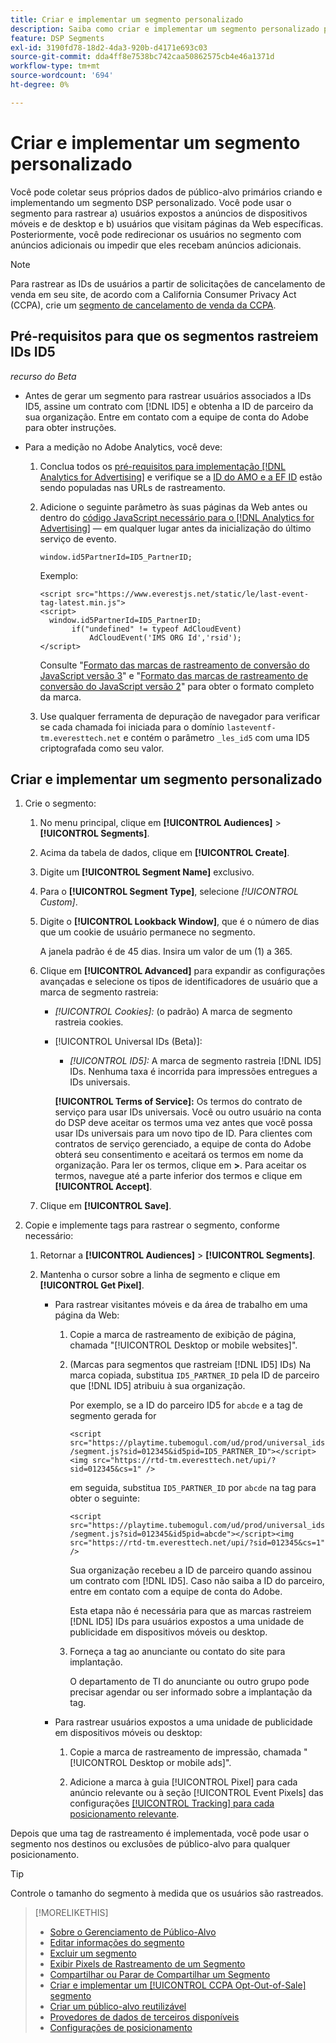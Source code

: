 ```yaml
---
title: Criar e implementar um segmento personalizado
description: Saiba como criar e implementar um segmento personalizado para rastrear usuários expostos a anúncios ou usuários que visitam suas páginas da Web.
feature: DSP Segments
exl-id: 3190fd78-18d2-4da3-920b-d4171e693c03
source-git-commit: dda4ff8e7538bc742caa50862575cb4e46a1371d
workflow-type: tm+mt
source-wordcount: '694'
ht-degree: 0%

---
```


# Criar e implementar um segmento personalizado

Você pode coletar seus próprios dados de público-alvo primários criando e implementando um segmento DSP personalizado. Você pode usar o segmento para rastrear a) usuários expostos a anúncios de dispositivos móveis e de desktop e b) usuários que visitam páginas da Web específicas. Posteriormente, você pode redirecionar os usuários no segmento com anúncios adicionais ou impedir que eles recebam anúncios adicionais.

>[!NOTE]
>
>Para rastrear as IDs de usuários a partir de solicitações de cancelamento de venda em seu site, de acordo com a California Consumer Privacy Act (CCPA), crie um [segmento de cancelamento de venda da CCPA](ccpa-opt-out-segment-create.md).

## Pré-requisitos para que os segmentos rastreiem IDs ID5

*recurso do Beta*

* Antes de gerar um segmento para rastrear usuários associados a IDs ID5, assine um contrato com [!DNL ID5] e obtenha a ID de parceiro da sua organização. Entre em contato com a equipe de conta do Adobe para obter instruções.

* Para a medição no Adobe Analytics, você deve:

   1. Conclua todos os [pré-requisitos para implementação [!DNL Analytics for Advertising]](/help/integrations/analytics/prerequisites.md) e verifique se a [ID do AMO e a EF ID](/help/integrations/analytics/ids.md) estão sendo populadas nas URLs de rastreamento.

   1. Adicione o seguinte parâmetro às suas páginas da Web antes ou dentro do [código JavaScript necessário para o  [!DNL Analytics for Advertising]](/help/integrations/analytics/javascript.md) — em qualquer lugar antes da inicialização do último serviço de evento.

      ```window.id5PartnerId=ID5_PartnerID;```

      Exemplo:

      ```
      <script src="https://www.everestjs.net/static/le/last-event-tag-latest.min.js">
      <script>
        window.id5PartnerId=ID5_PartnerID;
             if("undefined" != typeof AdCloudEvent)
                 AdCloudEvent('IMS ORG Id','rsid');
      </script>
      ```

      Consulte &quot;[Formato das marcas de rastreamento de conversão do JavaScript versão 3](/help/search-social-commerce/tracking/format-conversion-tag-jsv3.md)&quot; e &quot;[Formato das marcas de rastreamento de conversão do JavaScript versão 2](/help/search-social-commerce/tracking/format-conversion-tag-jsv2.md)&quot; para obter o formato completo da marca.

   1. Use qualquer ferramenta de depuração de navegador para verificar se cada chamada foi iniciada para o domínio `lasteventf-tm.everesttech.net` e contém o parâmetro `_les_id5` com uma ID5 criptografada como seu valor.

## Criar e implementar um segmento personalizado

1. Crie o segmento:

   1. No menu principal, clique em **[!UICONTROL Audiences]** > **[!UICONTROL Segments]**.

   1. Acima da tabela de dados, clique em **[!UICONTROL Create]**.

   1. Digite um **[!UICONTROL Segment Name]** exclusivo.

   1. Para o **[!UICONTROL Segment Type]**, selecione *[!UICONTROL Custom]*.

   1. Digite o **[!UICONTROL Lookback Window]**, que é o número de dias que um cookie de usuário permanece no segmento.

      A janela padrão é de 45 dias. Insira um valor de um (1) a 365.

   1. Clique em **[!UICONTROL Advanced]** para expandir as configurações avançadas e selecione os tipos de identificadores de usuário que a marca de segmento rastreia:

      * *[!UICONTROL Cookies]:* (o padrão) A marca de segmento rastreia cookies.

      * [!UICONTROL Universal IDs (Beta)]:

         * *[!UICONTROL ID5]:* A marca de segmento rastreia [!DNL ID5] IDs. Nenhuma taxa é incorrida para impressões entregues a IDs universais.

        **[!UICONTROL Terms of Service]:** Os termos do contrato de serviço para usar IDs universais. Você ou outro usuário na conta do DSP deve aceitar os termos uma vez antes que você possa usar IDs universais para um novo tipo de ID. Para clientes com contratos de serviço gerenciado, a equipe de conta do Adobe obterá seu consentimento e aceitará os termos em nome da organização. Para ler os termos, clique em **>**. Para aceitar os termos, navegue até a parte inferior dos termos e clique em **[!UICONTROL Accept]**.

   1. Clique em **[!UICONTROL Save]**.

1. Copie e implemente tags para rastrear o segmento, conforme necessário:

   1. Retornar a **[!UICONTROL Audiences]** > **[!UICONTROL Segments]**.

   1. Mantenha o cursor sobre a linha de segmento e clique em **[!UICONTROL Get Pixel]**.

      * Para rastrear visitantes móveis e da área de trabalho em uma página da Web:

         1. Copie a marca de rastreamento de exibição de página, chamada &quot;[!UICONTROL Desktop or mobile websites]&quot;.

         1. (Marcas para segmentos que rastreiam [!DNL ID5] IDs) Na marca copiada, substitua `ID5_PARTNER_ID` pela ID de parceiro que [!DNL ID5] atribuiu à sua organização.

            Por exemplo, se a ID do parceiro ID5 for `abcde` e a tag de segmento gerada for

            ```<script src="https://playtime.tubemogul.com/ud/prod/universal_ids/segment.js?sid=012345&id5pid=ID5_PARTNER_ID"></script><img src="https://rtd-tm.everesttech.net/upi/?sid=012345&cs=1" />```

            em seguida, substitua `ID5_PARTNER_ID` por `abcde` na tag para obter o seguinte:

            ```<script src="https://playtime.tubemogul.com/ud/prod/universal_ids/segment.js?sid=012345&id5pid=abcde"></script><img src="https://rtd-tm.everesttech.net/upi/?sid=012345&cs=1" />```

            Sua organização recebeu a ID de parceiro quando assinou um contrato com [!DNL ID5]. Caso não saiba a ID do parceiro, entre em contato com a equipe de conta do Adobe.

            Esta etapa não é necessária para que as marcas rastreiem [!DNL ID5] IDs para usuários expostos a uma unidade de publicidade em dispositivos móveis ou desktop.

         1. Forneça a tag ao anunciante ou contato do site para implantação.

            O departamento de TI do anunciante ou outro grupo pode precisar agendar ou ser informado sobre a implantação da tag.

      * Para rastrear usuários expostos a uma unidade de publicidade em dispositivos móveis ou desktop:

         1. Copie a marca de rastreamento de impressão, chamada &quot;[!UICONTROL Desktop or mobile ads]&quot;.

         1. Adicione a marca à guia [!UICONTROL Pixel] para cada anúncio relevante ou à seção [!UICONTROL Event Pixels] das configurações [[!UICONTROL Tracking] para cada posicionamento relevante](/help/dsp/campaign-management/placements/placement-settings.md#placement-tracking).

Depois que uma tag de rastreamento é implementada, você pode usar o segmento nos destinos ou exclusões de público-alvo para qualquer posicionamento.

>[!TIP]
>
>Controle o tamanho do segmento à medida que os usuários são rastreados.

>[!MORELIKETHIS]
>
>* [Sobre o Gerenciamento de Público-Alvo](audience-about.md)
>* [Editar informações do segmento](segment-edit.md)
>* [Excluir um segmento](segment-delete.md)
>* [Exibir Pixels de Rastreamento de um Segmento](segment-view-pixels.md)
>* [Compartilhar ou Parar de Compartilhar um Segmento](segment-share.md)
>* [Criar e implementar um [!UICONTROL CCPA Opt-Out-of-Sale] segmento](ccpa-opt-out-segment-create.md)
>* [Criar um público-alvo reutilizável](reusable-audience-create.md)
>* [Provedores de dados de terceiros disponíveis](third-party-data-providers.md)
>* [Configurações de posicionamento](/help/dsp/campaign-management/placements/placement-settings.md)
